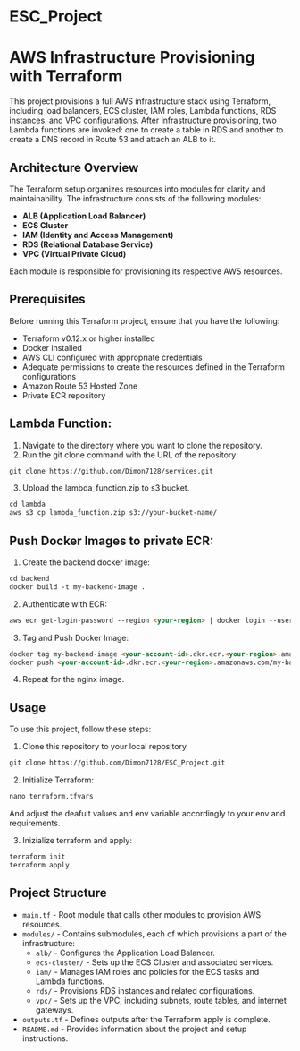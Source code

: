 # ESC_Project

# AWS Infrastructure Provisioning with Terraform

This project provisions a full AWS infrastructure stack using Terraform, including load balancers, ECS cluster, IAM roles, Lambda functions, RDS instances, and VPC configurations. After infrastructure provisioning, two Lambda functions are invoked: one to create a table in RDS and another to create a DNS record in Route 53 and attach an ALB to it.

## Architecture Overview

The Terraform setup organizes resources into modules for clarity and maintainability. The infrastructure consists of the following modules:

- **ALB (Application Load Balancer)**
- **ECS Cluster**
- **IAM (Identity and Access Management)**
- **RDS (Relational Database Service)**
- **VPC (Virtual Private Cloud)**

Each module is responsible for provisioning its respective AWS resources.

## Prerequisites

Before running this Terraform project, ensure that you have the following:

- Terraform v0.12.x or higher installed
- Docker installed
- AWS CLI configured with appropriate credentials
- Adequate permissions to create the resources defined in the Terraform configurations
- Amazon Route 53 Hosted Zone
- Private ECR repository
## Lambda Function:
1. Navigate to the directory where you want to clone the repository.
2. Run the git clone command with the URL of the repository:
```markdown
git clone https://github.com/Dimon7128/services.git
```
3. Upload the lambda_function.zip to s3 bucket.
```markdown
cd lambda
aws s3 cp lambda_function.zip s3://your-bucket-name/
```
## Push Docker Images to private ECR:
1. Create the backend docker image:
```markdown
cd backend
docker build -t my-backend-image .
```
2. Authenticate with ECR:
```markdown
aws ecr get-login-password --region <your-region> | docker login --username AWS --password-stdin <your-account-id>.dkr.ecr.<your-region>.amazonaws.com
```
3. Tag and Push Docker Image:
```markdown
docker tag my-backend-image <your-account-id>.dkr.ecr.<your-region>.amazonaws.com/my-backend-image
docker push <your-account-id>.dkr.ecr.<your-region>.amazonaws.com/my-backend-image
```
4. Repeat for the nginx image.

## Usage

To use this project, follow these steps:

1. Clone this repository to your local repository
```markdown
git clone https://github.com/Dimon7128/ESC_Project.git
```
2.  Initialize Terraform:
```markdown
nano terraform.tfvars
```
And adjust the deafult values and env variable accordingly to your env and requirements.

3. Inizialize terraform and apply:
```markdown
terraform init
terraform apply
```



## Project Structure

- `main.tf` - Root module that calls other modules to provision AWS resources.
- `modules/` - Contains submodules, each of which provisions a part of the infrastructure:
  - `alb/` - Configures the Application Load Balancer.
  - `ecs-cluster/` - Sets up the ECS Cluster and associated services.
  - `iam/` - Manages IAM roles and policies for the ECS tasks and Lambda functions.
  - `rds/` - Provisions RDS instances and related configurations.
  - `vpc/` - Sets up the VPC, including subnets, route tables, and internet gateways.
- `outputs.tf` - Defines outputs after the Terraform apply is complete.
- `README.md` - Provides information about the project and setup instructions.

